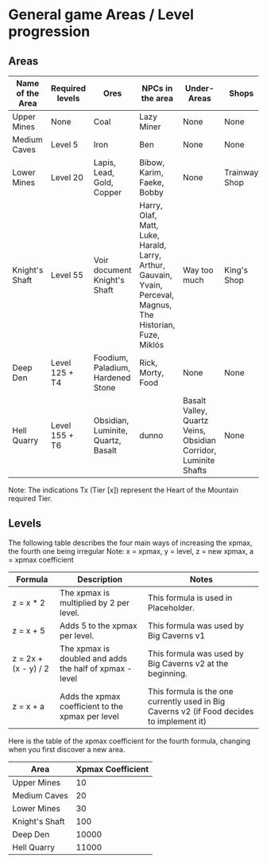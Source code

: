 # General game Areas / Level progression 

## Areas

| Name of the Area | Required levels | Ores                  | NPCs in the area     | Under-Areas | Shops | Abbreviation  |
|----------------|----------------|------------------------------------|---------------------|-|-|-|
| Upper Mines    | None          | Coal                               | Lazy Miner          | None | None | UM |
| Medium Caves   | Level 5        | Iron                               | Ben                 | None | None | MC |
| Lower Mines    | Level 20       | Lapis, Lead, Gold, Copper          | Bibow, Karim, Faeke, Bobby | None | Trainway Shop | LM |
| Knight's Shaft | Level 55       | Voir document Knight's Shaft       | Harry, Olaf, Matt, Luke, Harald, Larry, Arthur, Gauvain, Yvain, Perceval, Magnus, The Historian, Fuze, Miklós | Way too much | King's Shop | KS |
| Deep Den       | Level 125 + T4 | Foodium, Paladium, Hardened Stone  | Rick, Morty, Food         | None | None | DD |
| Hell Quarry    | Level 155 + T6 | Obsidian, Luminite, Quartz, Basalt | dunno              | Basalt Valley, Quartz Veins, Obsidian Corridor, Luminite Shafts | None | HQ |

Note: The indications Tx (Tier [x]) represent the Heart of the Mountain required Tier.

## Levels

  The following table describes the four main ways of increasing the xpmax, the fourth one being irregular
  Note: x = xpmax, y = level, z = new xpmax, a = xpmax coefficient

| Formula | Description | Notes |
|-|-|-|
| z = x * 2 | The xpmax is multiplied by 2 per level. | This formula is used in Placeholder. |
| z = x + 5 | Adds 5 to the xpmax per level. | This formula was used by Big Caverns v1 |
| z = 2x + (x - y) / 2 | The xpmax is doubled and adds the half of xpmax - level | This formula was used by Big Caverns v2 at the beginning. |
| z = x + a | Adds the xpmax coefficient to the xpmax per level | This formula is the one currently used in Big Caverns v2 (if Food decides to implement it) |

Here is the table of the xpmax coefficient for the fourth formula, changing when you first discover a new area.

| Area | Xpmax Coefficient |
|-|-|
| Upper Mines | 10 |
| Medium Caves | 20 |
| Lower Mines | 30 |
| Knight's Shaft | 100 |
| Deep Den | 10000 |
| Hell Quarry | 11000 |
